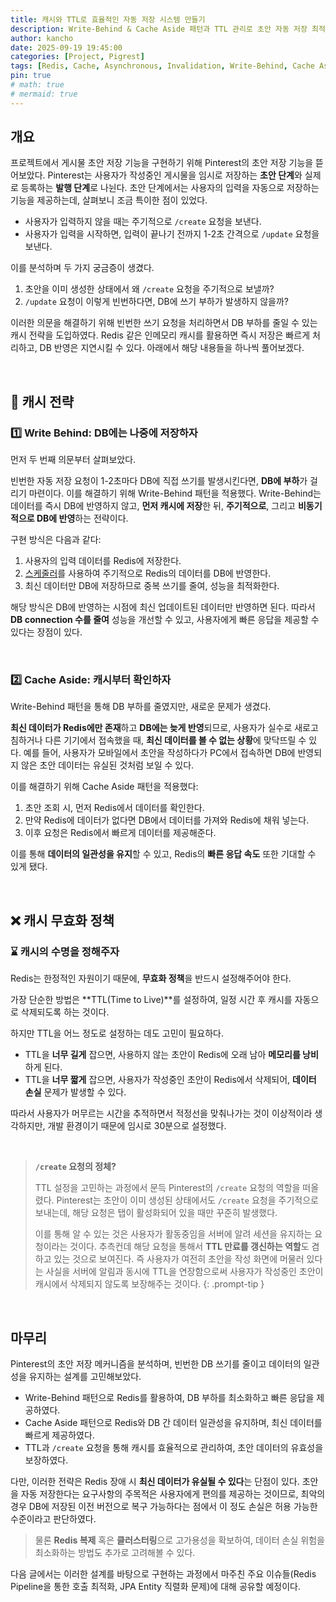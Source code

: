 ```yaml
---
title: 캐시와 TTL로 효율적인 자동 저장 시스템 만들기
description: Write-Behind & Cache Aside 패턴과 TTL 관리로 초안 자동 저장 최적화하기
author: kancho
date: 2025-09-19 19:45:00
categories: [Project, Pigrest]
tags: [Redis, Cache, Asynchronous, Invalidation, Write-Behind, Cache Aside]
pin: true
# math: true
# mermaid: true
---
```



## 개요

프로젝트에서 게시물 초안 저장 기능을 구현하기 위해 Pinterest의 초안 저장 기능을 뜯어보았다.
Pinterest는 사용자가 작성중인 게시물을 임시로 저장하는 **초안 단계**와 실제로 등록하는 **발행 단계**로 나뉜다.
초안 단계에서는 사용자의 입력을 자동으로 저장하는 기능을 제공하는데, 살펴보니 조금 특이한 점이 있었다.

- 사용자가 입력하지 않을 때는 주기적으로 `/create` 요청을 보낸다.
- 사용자가 입력을 시작하면, 입력이 끝나기 전까지 1-2초 간격으로 `/update` 요청을 보낸다.

이를 분석하며 두 가지 궁금증이 생겼다.

1. 초안을 이미 생성한 상태에서 왜 `/create` 요청을 주기적으로 보낼까?
2. `/update` 요청이 이렇게 빈번하다면, DB에 쓰기 부하가 발생하지 않을까?

이러한 의문을 해결하기 위해 빈번한 쓰기 요청을 처리하면서 DB 부하를 줄일 수 있는 캐시 전략을 도입하였다. Redis 같은 인메모리 캐시를 활용하면 즉시 저장은 빠르게 처리하고, DB 반영은 지연시킬 수 있다. 아래에서 해당 내용들을 하나씩 풀어보겠다.

<br/>

## 📒 캐시 전략

### 1️⃣ Write Behind: DB에는 나중에 저장하자

먼저 두 번째 의문부터 살펴보았다.

빈번한 자동 저장 요청이 1-2초마다 DB에 직접 쓰기를 발생시킨다면, **DB에 부하**가 걸리기 마련이다. 이를 해결하기 위해 Write-Behind 패턴을 적용했다.
Write-Behind는 데이터를 즉시 DB에 반영하지 않고, **먼저 캐시에 저장**한 뒤, **주기적으로**, 그리고 **비동기적으로 DB에 반영**하는 전략이다.

구현 방식은 다음과 같다:
1. 사용자의 입력 데이터를 Redis에 저장한다.
2. <u>스케줄러</u>를 사용하여 주기적으로 Redis의 데이터를 DB에 반영한다.
3. 최신 데이터만 DB에 저장하므로 중복 쓰기를 줄여, 성능을 최적화한다.

해당 방식은 DB에 반영하는 시점에 최신 업데이트된 데이터만 반영하면 된다.
따라서 **DB connection 수를 줄여** 성능을 개선할 수 있고, 사용자에게 빠른 응답을 제공할 수 있다는 장점이 있다.

<br/>


### 2️⃣ Cache Aside: 캐시부터 확인하자

Write-Behind 패턴을 통해 DB 부하를 줄였지만, 새로운 문제가 생겼다.

**최신 데이터가 Redis에만 존재**하고 **DB에는 늦게 반영**되므로, 사용자가 실수로 새로고침하거나 다른 기기에서 접속했을 때, **최신 데이터를 볼 수 없는 상황**에 맞닥뜨릴 수 있다. 예를 들어, 사용자가 모바일에서 초안을 작성하다가 PC에서 접속하면 DB에 반영되지 않은 초안 데이터는 유실된 것처럼 보일 수 있다.

이를 해결하기 위해 Cache Aside 패턴을 적용했다:
1. 초안 조회 시, 먼저 Redis에서 데이터를 확인한다.
2. 만약 Redis에 데이터가 없다면 DB에서 데이터를 가져와 Redis에 채워 넣는다.
3. 이후 요청은 Redis에서 빠르게 데이터를 제공해준다.

이를 통해 **데이터의 일관성을 유지**할 수 있고, Redis의 **빠른 응답 속도** 또한 기대할 수 있게 됐다.

<br/>


## ❌ 캐시 무효화 정책

### ⌛ 캐시의 수명을 정해주자

Redis는 한정적인 자원이기 때문에, **무효화 정책**을 반드시 설정해주어야 한다.

가장 단순한 방법은 **TTL(Time to Live)**를 설정하여, 일정 시간 후 캐시를 자동으로 삭제되도록 하는 것이다.

하지만 TTL을 어느 정도로 설정하는 데도 고민이 필요하다.
- TTL을 **너무 길게** 잡으면, 사용하지 않는 초안이 Redis에 오래 남아 **메모리를 낭비**하게 된다.
- TTL을 **너무 짧게** 잡으면, 사용자가 작성중인 초안이 Redis에서 삭제되어, **데이터 손실** 문제가 발생할 수 있다.

따라서 사용자가 머무르는 시간을 추적하면서 적정선을 맞춰나가는 것이 이상적이라 생각하지만, 개발 환경이기 때문에 임시로 30분으로 설정했다.

<br/>

> **`/create` 요청의 정체?**
> 
> TTL 설정을 고민하는 과정에서 문득 Pinterest의 `/create` 요청의 역할을 떠올렸다.
> Pinterest는 초안이 이미 생성된 상태에서도 `/create` 요청을 주기적으로 보내는데, 해당 요청은 탭이 활성화되어 있을 때만 꾸준히 발생했다.
> 
> 이를 통해 알 수 있는 것은 사용자가 활동중임을 서버에 알려 세션을 유지하는 요청이라는 것이다. 추측컨데 해당 요청을 통해서 **TTL 만료를 갱신하는 역할**도 겸하고 있는 것으로 보여진다.
> 즉 사용자가 여전히 초안을 작성 화면에 머물러 있다는 사실을 서버에 알림과 동시에 TTL을 연장함으로써 사용자가 작성중인 초안이 캐시에서 삭제되지 않도록 보장해주는 것이다.
{: .prompt-tip }

<br/>


## 마무리

Pinterest의 초안 저장 메커니즘을 분석하며, 빈번한 DB 쓰기를 줄이고 데이터의 일관성을 유지하는 설계를 고민해보았다.

- Write-Behind 패턴으로 Redis를 활용하여, DB 부하를 최소화하고 빠른 응답을 제공하였다.
- Cache Aside 패턴으로 Redis와 DB 간 데이터 일관성을 유지하며, 최신 데이터를 빠르게 제공하였다.
- TTL과 `/create` 요청을 통해 캐시를 효율적으로 관리하여, 초안 데이터의 유효성을 보장하였다.

다만, 이러한 전략은 Redis 장애 시 **최신 데이터가 유실될 수 있다**는 단점이 있다. 초안을 자동 저장한다는 요구사항의 주목적은 사용자에게 편의를 제공하는 것이므로, 최악의 경우 DB에 저장된 이전 버전으로 복구 가능하다는 점에서 이 정도 손실은 허용 가능한 수준이라고 판단하였다.

> 물론 **Redis 복제** 혹은 **클러스터링**으로 고가용성을 확보하여, 데이터 손실 위험을 최소화하는 방법도 추가로 고려해볼 수 있다.

다음 글에서는 이러한 설계를 바탕으로 구현하는 과정에서 마주친 주요 이슈들(Redis Pipeline을 통한 호출 최적화, JPA Entity 직렬화 문제)에 대해 공유할 예정이다. 

